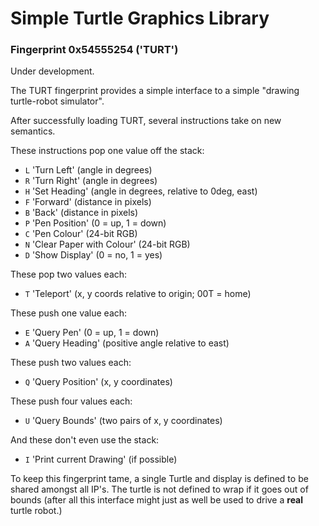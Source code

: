 Simple Turtle Graphics Library
==============================

### Fingerprint 0x54555254 ('TURT')

Under development.

The TURT fingerprint provides a simple interface to a simple "drawing
turtle-robot simulator".

After successfully loading TURT, several instructions take on new
semantics.

These instructions pop one value off the stack:

-   `L` 'Turn Left' (angle in degrees)
-   `R` 'Turn Right' (angle in degrees)
-   `H` 'Set Heading' (angle in degrees, relative to 0deg, east)
-   `F` 'Forward' (distance in pixels)
-   `B` 'Back' (distance in pixels)
-   `P` 'Pen Position' (0 = up, 1 = down)
-   `C` 'Pen Colour' (24-bit RGB)
-   `N` 'Clear Paper with Colour' (24-bit RGB)
-   `D` 'Show Display' (0 = no, 1 = yes)

These pop two values each:

-   `T` 'Teleport' (x, y coords relative to origin; 00T = home)

These push one value each:

-   `E` 'Query Pen' (0 = up, 1 = down)
-   `A` 'Query Heading' (positive angle relative to east)

These push two values each:

-   `Q` 'Query Position' (x, y coordinates)

These push four values each:

-   `U` 'Query Bounds' (two pairs of x, y coordinates)

And these don't even use the stack:

-   `I` 'Print current Drawing' (if possible)

To keep this fingerprint tame, a single Turtle and display is defined to
be shared amongst all IP's. The turtle is not defined to wrap if it goes
out of bounds (after all this interface might just as well be used to
drive a **real** turtle robot.)
